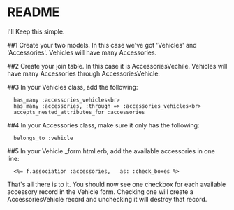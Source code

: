 # README

I'll Keep this simple. 

##1
Create your two models. In this case we've got 'Vehicles' and 'Accessories'. Vehicles will have many Accessories. 

##2 
Create your join table. In this case it is AccessoriesVechile. Vehicles will have many Accessories through AccessoriesVehicle. 

##3 
In your Vehicles class, add the following: 

      has_many :accessories_vehicles<br>
      has_many :accessories, :through => :accessories_vehicles<br>
      accepts_nested_attributes_for :accessories
  
##4 
In your Accessories class, make sure it only has the following: 

      belongs_to :vehicle

##5
In your Vehicle _form.html.erb, add the available accessories in one line: 

      <%= f.association :accessories,   as: :check_boxes %>


That's all there is to it. You should now see one checkbox for each available accessory record in the Vehicle form. Checking one will create a AccessoriesVehicle record and unchecking it will destroy that record. 
